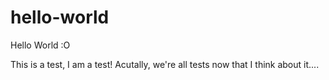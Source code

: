 # hello-world
Hello World :O

This is a test, I am a test!
Acutally, we're all tests now that I think about it....

